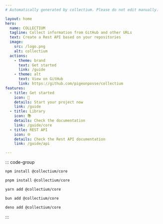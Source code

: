 ```yaml
---
# Automatically generated by collectium. Please do not edit manually.

layout: home
hero:
  name: COLLECTIUM
  tagline: Collect information from GitHub and other URLs
  text: Create a Rest API based on your repositories
  image:
    src: /logo.png
    alt: collectium
  actions:
    - theme: brand
      text: Get started
      link: /guide
    - theme: alt
      text: View on GitHub
      link: https://github.com/pigeonposse/collectium
features:
  - title: Get started
    icon: 🏁
    details: Start your project now
    link: /guide
  - title: Library
    icon: 📚
    details: Check the documentation
    link: /guide/core
  - title: REST API
    icon: 🌐
    details: Check the Rest API documentation
    link: /guide/api

---
```


::: code-group

```bash [npm]
npm install @collectium/core
```

```bash [pnpm]
pnpm install @collectium/core
```

```bash [yarn]
yarn add @collectium/core
```

```bash [bun]
bun add @collectium/core
```

```bash [deno]
deno add @collectium/core
```

:::
